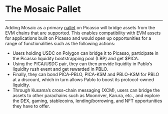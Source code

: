 # The Mosaic Pallet

---

Adding Mosaic as a primary [pallet](https://composablefi.medium.com/the-pallet-revolution-powered-by-picasso-481377738836) on Picasso will bridge assets from the EVM chains that are supported. This enables compatibility with EVM assets for applications built on Picasso and would open up opportunities for a range of functionalities such as the following actions:

* Users holding USDC on Polygon can bridge it to Picasso, participate in the Picasso liquidity bootstrapping pool (LBP) and get $PICA. 
* Using the PICA/USDC pair, they can then provide liquidity in Pablo’s liquidity rush event and get rewarded in PBLO. 
* Finally, they can bond PICA-PBLO, PICA-KSM and PBLO-KSM for PBLO at a discount, which in turn allows Pablo to boost its protocol-owned liquidity.
* Through Kusama’s cross-chain messaging (XCM), users can bridge the assets to other parachains such as Moonriver, Karura, etc., and explore the DEX, gaming, stablecoins, lending/borrowing, and NFT opportunities they have to offer.
